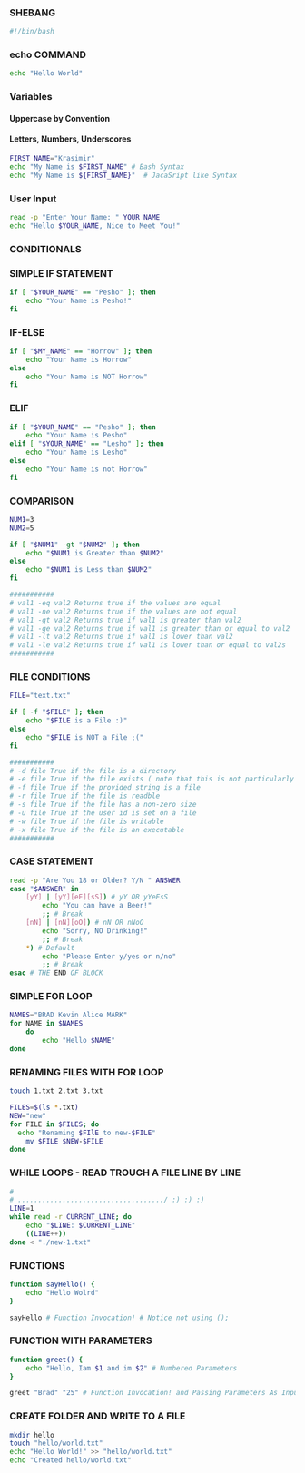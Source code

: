 ### SHEBANG
```bash
#!/bin/bash
```

### echo COMMAND
```bash
echo "Hello World"
```

### Variables
#### Uppercase by Convention
#### Letters, Numbers, Underscores
```bash
FIRST_NAME="Krasimir"
echo "My Name is $FIRST_NAME" # Bash Syntax
echo "My Name is ${FIRST_NAME}"  # JacaSript like Syntax
```

### User Input
```bash
read -p "Enter Your Name: " YOUR_NAME
echo "Hello $YOUR_NAME, Nice to Meet You!"
```

### CONDITIONALS

### SIMPLE IF STATEMENT
```bash
if [ "$YOUR_NAME" == "Pesho" ]; then
	echo "Your Name is Pesho!"
fi
```

### IF-ELSE
```bash
if [ "$MY_NAME" == "Horrow" ]; then
	echo "Your Name is Horrow"
else
	echo "Your Name is NOT Horrow"
fi
```

### ELIF
```bash
if [ "$YOUR_NAME" == "Pesho" ]; then
	echo "Your Name is Pesho"
elif [ "$YOUR_NAME" == "Lesho" ]; then
	echo "Your Name is Lesho"
else
	echo "Your Name is not Horrow"
fi
```

### COMPARISON
```bash
NUM1=3
NUM2=5

if [ "$NUM1" -gt "$NUM2" ]; then
	echo "$NUM1 is Greater than $NUM2"
else
	echo "$NUM1 is Less than $NUM2"
fi

###########
# val1 -eq val2 Returns true if the values are equal
# val1 -ne val2 Returns true if the values are not equal
# val1 -gt val2 Returns true if val1 is greater than val2
# val1 -ge val2 Returns true if val1 is greater than or equal to val2 
# val1 -lt val2 Returns true if val1 is lower than val2
# val1 -le val2 Returns true if val1 is lower than or equal to val2s
###########
```

### FILE CONDITIONS
```bash
FILE="text.txt"

if [ -f "$FILE" ]; then
	echo "$FILE is a File :)"
else
	echo "$FILE is NOT a File ;("
fi

###########
# -d file True if the file is a directory
# -e file True if the file exists ( note that this is not particularly portable, thus -f is genrally used )
# -f file True if the provided string is a file
# -r file True if the file is readble
# -s file True if the file has a non-zero size
# -u file True if the user id is set on a file
# -w file True if the file is writable
# -x file True if the file is an executable
###########
```

### CASE STATEMENT
```bash
read -p "Are You 18 or Older? Y/N " ANSWER
case "$ANSWER" in
	[yY] | [yY][eE][sS]) # yY OR yYeEsS
		echo "You can have a Beer!"
		;; # Break
	[nN] | [nN][oO]) # nN OR nNoO
		echo "Sorry, NO Drinking!"
		;; # Break
	*) # Default
		echo "Please Enter y/yes or n/no"
		;; # Break
esac # THE END OF BLOCK
```

### SIMPLE FOR LOOP
```bash
NAMES="BRAD Kevin Alice MARK"
for NAME in $NAMES
	do
		echo "Hello $NAME"
done
```

### RENAMING FILES WITH FOR LOOP

```bash
touch 1.txt 2.txt 3.txt

FILES=$(ls *.txt)
NEW="new"
for FILE in $FILES; do
  echo "Renaming $FIlE to new-$FILE"
	mv $FILE $NEW-$FILE
done
```

### WHILE LOOPS - READ TROUGH A FILE LINE BY LINE
```bash
#
# ..................................../ :) :) :)
LINE=1
while read -r CURRENT_LINE; do
	echo "$LINE: $CURRENT_LINE"
	((LINE++))
done < "./new-1.txt"
```

### FUNCTIONS
```bash
function sayHello() {
	echo "Hello Wolrd"
}

sayHello # Function Invocation! # Notice not using ();
```

### FUNCTION WITH PARAMETERS
```bash
function greet() {
	echo "Hello, Iam $1 and im $2" # Numbered Parameters
}

greet "Brad" "25" # Function Invocation! and Passing Parameters As Input / YES :D
```

### CREATE FOLDER AND WRITE TO A FILE
```bash
mkdir hello
touch "hello/world.txt"
echo "Hello World!" >> "hello/world.txt"
echo "Created hello/world.txt"
```
